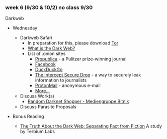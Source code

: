### week 6 (9/30 & 10/2) no class 9/30

Darkweb

+ Wednesday
  + Darkweb Safari
    + In preparation for this, please download [Tor](https://www.torproject.org/)
    + [What is the Dark Web?](https://www.youtube.com/watch?v=fUjSVrh9UN4)
    + List of .onion sites
      + [Propublica](https://www.propub3r6espa33w.onion/) - a Pulitzer prize-winning journal
      + [Facebook](https://www.facebookcorewwwi.onion/)
      + [DuckDuckGo](http://3g2upl4pq6kufc4m.onion/)
      + [The Intercept Secure Drop](http://intrcept32ncblef.onion ) - a way to securely leak information to journalists
      + [ProtonMail](http://protonirockerxow.onion) - anonymous e-mail
      + [More...](https://www.thedarkweblinks.com/tor-links/)
  + Discuss Work(s)
    + [Random Darknet Shopper - Mediengruppe Bitnik](http://rhizome.org/community/45631/)
  + Discuss Parasite Proposals

+ Bonus Reading
  + [The Truth About the Dark Web: Separating Fact from Fiction](../texts/wp_the_truth_about_the_dark_web_11_16.pdf) A study by Terbium Labs
